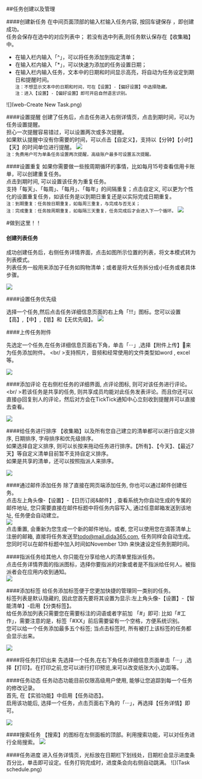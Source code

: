 ##任务创建以及管理

####创建新任务
在中间页面顶部的输入栏输入任务内容, 按回车键保存 ，即创建成功。
<br>任务会保存在选中的对应列表中； 若没有选中列表,则任务默认保存在【收集箱】中。
* 在输入栏内输入「^」，可以将任务添加到指定清单；
* 在输入栏内输入「*」，可以快速为添加的任务设置日期；
* 在输入栏内输入任务，文本中的日期和时间显示高亮，将自动为任务设定到期日和提醒时间。
<br>`注：不想显示文本中的日期和时间，可在【设置】-【偏好设置】中选择隐藏。`
<br/> `注：进入【设置】-【偏好设置】即可开启自然语言识别。`

![](web-Create New Task.png)

####设置提醒
创建了任务后，点击任务进入右侧详情页，点击到期时间，可以为任务设置提醒。
<br>担心一次提醒容易错过，可以设置两次或多次提醒。
<br>如果默认提醒中没有你需要的时间，可以点击【自定义】，支持以【分钟】【小时】【天】的时间单位进行提醒。
![](web-remind.png)
<br/> `注：免费用户可为单条任务设置两次提醒，高级账户最多可设置五次提醒。`


####设置重复
如果你需要做一些按周期循环的事情，比如每月15号查看信用卡账单，可以创建重复任务。
<br />点击到期时间, 可以设置该任务为重复任务。
<br />支持「每天」、「每周」、「每月」、「每年」的间隔重复；点击自定义, 可以更为个性化的设置重复任务，如该任务是以到期日重复还是以实际完成日期重复。
<br/> `注：到期重复：任务按日期重复，如每周三重复，与完成与否无关；`
<br/> `注：完成重复：任务按周期重复，如每隔三天重复，任务完成后才会进入下一个循环。`
![](web-repeat.png)

#做到这里！！
#### 创建列表任务
成功创建任务后，右侧任务详情界面，点击如图所示位置的列表，将文本模式转为列表模式。
<br/> 列表任务一般用来添加子任务如购物清单；或者是将大任务拆分成小任务或者具体步骤。

![](../images/images_web2.0/checklistnote.png)

####设置任务优先级

选择一个任务,然后点击任务详细信息页面的右上角「!!!」图标。您可以设置【高】,【中】,【低】和【无优先级】。
![](../images/images_web2.0/priority.png)

####上传任务附件

先选定一个任务,在任务详细信息页面右下角，单击「···」,选择【附件上传】来为任务添加附件。
<br/ >支持照片，音频和经常使用的文件类型如word , excel等。

![](../images/images_web2.0/upload.png)

####添加评论
在右侧栏任务的详细界面, 点评论图标, 则可对该任务进行评论。
<br/ >若该任务是共享的任务, 则共享成员均能对此任务发表评论。而且你还可以直接@回复别人的评论，然后对方会在TickTick通知中心立刻收到提醒并可以直接去查看。

![](../images/images_web2.0/comment.png)

####给任务进行排序
【收集箱】以及所有您自己建立的清单都可以进行自定义排序, 日期排序, 字母排序和优先级排序。
<br/>如果选择自定义排序, 则可以长按来拖动任务进行排序。【所有】、【今天】、【最近7天】等自定义清单目前暂不支持自定义排序。
<br/>如果是共享的清单，还可以按照指派人来排序。

![](../images/images_web2.0/sort.png)


####通过邮件添加任务
除了直接在网页端添加任务, 你也可以通过邮件创建任务。
<br />点击左上角头像-【设置】-【日历订阅&邮件】, 查看系统为你自动生成的专属的邮件地址, 您只需要直接在邮件标题中将任务内容写入, 通过任意邮箱发送到该地址, 任务便会自动建立。
<br />![](../images/images_web2.0/addviaemail.png)
<br />点击重置, 会重新为您生成一个新的邮件地址。或者, 您可以使用您在滴答清单上注册的邮箱, 直接将任务发送至[todo@mail.dida365.com](todo@mail.dida365.com), 任务同样会自动生成。 您同时可以在邮件标题中加入时间如November 13th 来快速设定任务到期时间。

####指派任务给其他人
你只能在分享给他人的清单里指派任务。
<br/>点击任务详情界面的指派图标，选择你要指派的对象或者是不指派给任何人。被指派者会在应用内收到通知。
<br />![](../images/images_web2.0/assign.png)

####添加标签
给任务添加标签便于您更加快捷的管理同一类别的任务。
<br/>标签列表是默认隐藏的, 因此您首先要将其设置为显示:左上角头像-【设置】-【智能清单】-启用【分类标签】。
<br/>给任务添加列表只需要您在需要标注的词语或者字前加 「#」即可: 比如「#工作」，需要注意的是，标签「#XX」前后需要留有一个空格，方便系统识别。
<br/>您可以给一个任务添加最多五个标签; 当点击标签时, 所有被打上该标签的任务都会显示出来。

 ![](../images/images_web2.0/tag.png)


####将任务打印出来
先选择一个任务,在右下角任务详细信息页面单击「···」,选择【打印】。在打印之前,您可以进行打印预览,来可以改变纸张大小,边距等。


####任务动态
任务动态功能目前仅限高级用户使用, 能够让您追踪到每一个任务的修改记录。
<br/>首先, 在【实验功能】中启用【任务动态】。
<br/>启用该功能后, 选择一个任务，点击页面右下角的「···」，再选择【任务详情】即可。

 ![](../images/images_web2.0/activities2.png)

####搜索任务
【搜索】的图标在左侧面板的顶部。利用搜索功能，可以对任务进行全局搜索。
![](../images/images_web2.0/search.png)


####任务进度
进入任务详情页，光标放在日期栏下划线处，日期栏会显示进度条百分比，单击即可设定。任务打钩完成时，进度条会向右侧自动跳满。
![](Task schedule.png)
